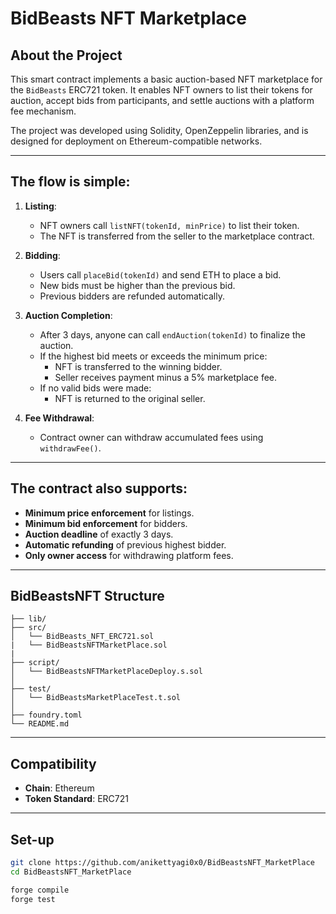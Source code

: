# BidBeasts NFT Marketplace

## About the Project

This smart contract implements a basic auction-based NFT marketplace for the `BidBeasts` ERC721 token. It enables NFT owners to list their tokens for auction, accept bids from participants, and settle auctions with a platform fee mechanism.

The project was developed using Solidity, OpenZeppelin libraries, and is designed for deployment on Ethereum-compatible networks.

---

## The flow is simple:

1. **Listing**:  
   - NFT owners call `listNFT(tokenId, minPrice)` to list their token.
   - The NFT is transferred from the seller to the marketplace contract.

2. **Bidding**:  
   - Users call `placeBid(tokenId)` and send ETH to place a bid.
   - New bids must be higher than the previous bid.
   - Previous bidders are refunded automatically.

3. **Auction Completion**:  
   - After 3 days, anyone can call `endAuction(tokenId)` to finalize the auction.
   - If the highest bid meets or exceeds the minimum price:
     - NFT is transferred to the winning bidder.
     - Seller receives payment minus a 5% marketplace fee.
   - If no valid bids were made:
     - NFT is returned to the original seller.

4. **Fee Withdrawal**:  
   - Contract owner can withdraw accumulated fees using `withdrawFee()`.

---

## The contract also supports:

- **Minimum price enforcement** for listings.
- **Minimum bid enforcement** for bidders.
- **Auction deadline** of exactly 3 days.
- **Automatic refunding** of previous highest bidder.
- **Only owner access** for withdrawing platform fees.

---

## BidBeastsNFT Structure
```
├── lib/                    
├── src/                   
│   └── BidBeasts_NFT_ERC721.sol
|   └── BidBeastsNFTMarketPlace.sol
|        
├── script/                
│   └── BidBeastsNFTMarketPlaceDeploy.s.sol       
│
├── test/                  
│   └── BidBeastsMarketPlaceTest.t.sol   
│
├── foundry.toml       
└── README.md
```

---

## Compatibility

- **Chain**: Ethereum  
- **Token Standard**: ERC721  

---

## Set-up

```bash
git clone https://github.com/anikettyagi0x0/BidBeastsNFT_MarketPlace
cd BidBeastsNFT_MarketPlace

forge compile
forge test
